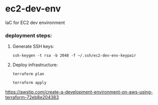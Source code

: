 # ec2-dev-env

IaC for EC2 dev environment

### deployment steps:

1. Generate SSH keys:

   `ssh-keygen -t rsa -b 2048 -f ~/.ssh/ec2-dev-env-keypair`

2. Deploy infrastructure:

   `terraform plan`

   `terraform apply`

https://awstip.com/create-a-development-environment-on-aws-using-terraform-72eb8e204383
